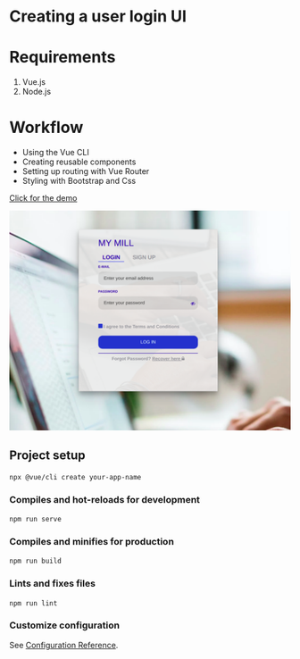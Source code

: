 # Creating a user login UI

# Requirements
1. Vue.js
2. Node.js
   
# Workflow
- Using the Vue CLI
- Creating reusable components
- Setting up routing with Vue Router
- Styling with Bootstrap and Css



[Click for the demo](https://vuejs-login-app-with-bootstrap.netlify.app/)

![Mockup Image](./src/assets/Mockup_Login.png)

## Project setup
```
npx @vue/cli create your-app-name
```

### Compiles and hot-reloads for development
```
npm run serve
```

### Compiles and minifies for production
```
npm run build
```

### Lints and fixes files
```
npm run lint
```

### Customize configuration
See [Configuration Reference](https://cli.vuejs.org/config/).
